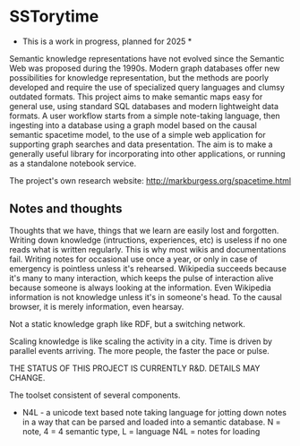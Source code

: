 <!--
 SSTorytime - a ChiTek-i project by Mark Burgess

 Semantic Spacetime Story graph database library over postgresql (SSTorytime)
 This is an NLnet sponsored project, See https://nlnet.nl/project/SmartSemanticDataLookup/

-->

# SSTorytime

* This is a work in progress, planned for 2025 *

Semantic knowledge representations have not evolved since the Semantic
Web was proposed during the 1990s. Modern graph databases offer new
possibilities for knowledge representation, but the methods are poorly
developed and require the use of specialized query languages and
clumsy outdated formats. This project aims to make semantic maps easy
for general use, using standard SQL databases and modern lightweight
data formats. A user workflow starts from a simple note-taking
language, then ingesting into a database using a graph model based on
the causal semantic spacetime model, to the use of a simple web
application for supporting graph searches and data presentation. The
aim is to make a generally useful library for incorporating into other
applications, or running as a standalone notebook service.

 The project's own research website: http://markburgess.org/spacetime.html

## Notes and thoughts

Thoughts that we have, things that we learn are easily lost and
forgotten.  Writing down knowledge (intructions, experiences, etc) is
useless if no one reads what is written regularly. This is why most
wikis and documentations fail. Writing notes for occasional use once a
year, or only in case of emergency is pointless unless it's rehearsed.
Wikipedia succeeds because it's many to many interaction, which keeps
the pulse of interaction alive because someone is always looking at
the information. Even Wikipedia information is not knowledge unless
it's in someone's head. To the causal browser, it is merely
information, even hearsay.

Not a static knowledge graph like RDF, but a switching network.

Scaling knowledge is like scaling the activity in a city. Time is driven by parallel events arriving. The more people, the faster the pace or pulse.


   THE STATUS OF THIS PROJECT IS CURRENTLY R&D. DETAILS MAY CHANGE.


The toolset consistent of several components.

* N4L - a unicode text based note taking language for jotting down notes in a way
        that can be parsed and loaded into a semantic database. 
        N = note, 4 = 4 semantic type, L = language
        N4L = notes for loading


